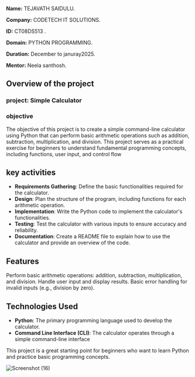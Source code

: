 **Name:** TEJAVATH SAIDULU.

**Company:** CODETECH IT SOLUTIONS.

**ID:** CT08DS513 .

**Domain:** PYTHON PROGRAMMING.

**Duration:** December to januray2025.

**Mentor:** Neela santhosh.


## Overview of the project

### project: Simple Calculator

### objective

The objective of this project is to create a simple command-line calculator using Python that can perform basic arithmetic operations such as addition, subtraction, multiplication, and division. This project serves as a practical exercise for beginners to understand fundamental programming concepts, including functions, user input, and control flow

## key activities
- **Requirements Gathering**: Define the basic functionalities required for the calculator.
- **Design**: Plan the structure of the program, including functions for each arithmetic operation.
- **Implementation**: Write the Python code to implement the calculator's functionalities.
- **Testing**: Test the calculator with various inputs to ensure accuracy and reliability.
- **Documentation**: Create a README file to explain how to use the calculator and provide an overview of the code.

## Features
Perform basic arithmetic operations: addition, subtraction, multiplication, and division.
Handle user input and display results.
Basic error handling for invalid inputs (e.g., division by zero).

## Technologies Used
- **Python**: The primary programming language used to develop the calculator.
- **Command Line Interface (CLI)**: The calculator operates through a simple command-line interface

This project is a great starting point for beginners who want to learn Python and practice basic programming concepts.

![Screenshot (16)](https://github.com/user-attachments/assets/4f2185d4-426b-40f9-907d-94289d48d399)

